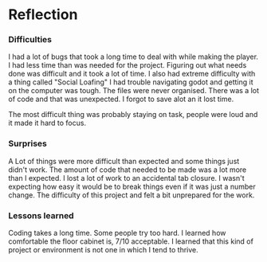 # Reflection

### Difficulties
I had a lot of bugs that took a long time to deal with while making the player. 
I had less time than was needed for the project.
Figuring out what needs done was difficult and it took a lot of time.
I also had extreme difficulty with a thing called "Social Loafing"
I had trouble navigating godot and getting it on the computer was tough. 
The files were never organised.
There was a lot of code and that was unexpected. I forgot to save alot an it lost time. 

The most difficult thing was probably staying on task, people were loud and it made it hard to focus.

### Surprises
A Lot of things were more difficult than expected and some things just didn't work.
The amount of code that needed to be made was a lot more than I expected. I lost a lot of work to an accidental tab closure. 
I wasn't expecting how easy it would be to break things even if it was just a number change.
The difficulty of this project and felt a bit unprepared for the work.

### Lessons learned
Coding takes a long time. Some people try too hard.
I learned how comfortable the floor cabinet is, 7/10 acceptable.
I learned that this kind of project or environment is not one in which I tend to thrive.


